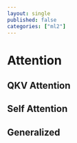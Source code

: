 ```yaml
---
layout: single
published: false
categories: ["ml2"]
---
```


# Attention

## QKV Attention

## Self Attention

## Generalized 